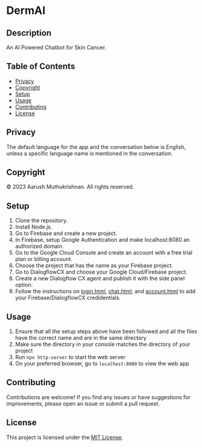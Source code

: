 # DermAI

## Description
An AI Powered Chatbot for Skin Cancer.

## Table of Contents
- [Privacy](#privacy)
- [Copyright](#copyright)
- [Setup](#setup)
- [Usage](#usage)
- [Contributing](#contributing)
- [License](#license)

## Privacy
The default language for the app and the conversation below is English, unless a specific language name is mentioned in the conversation.

## Copyright
&copy; 2023 Aarush Muthukrishnan. All rights reserved.

## Setup
1. Clone the repository.
2. Install Node.js.
3. Go to Firebase and create a new project.
4. In Firebase, setup Google Authentication and make localhost:8080 an authorized domain.
5. Go to the Google Cloud Console and create an account with a free trial plan or billing account.
6. Choose the project that has the name as your Firebase project.
7. Go to DialogflowCX and choose your Google Cloud/Firebase project.
8. Create a new Dialogflow CX agent and publish it with the side panel option.
9. Follow the instructions on [login.html](https://github.com/AarushMuthukrishnan/DermAI/blob/main/www/login.html), [chat.html](https://github.com/AarushMuthukrishnan/DermAI/blob/main/www/chat.html), and [account.html](https://github.com/AarushMuthukrishnan/DermAI/blob/main/www/account.html) to add your Firebase/DialogflowCX credidentials.

## Usage
1. Ensure that all the setup steps above have been followed and all the files have the correct name and are in the same directory
2. Make sure the directory in your console matches the directory of your project
3. Run `npx http-server` to start the web server 
4. On your preferred browser, go to `localhost:8080` to view the web app

## Contributing
Contributions are welcome! If you find any issues or have suggestions for improvements, please open an issue or submit a pull request.

## License
This project is licensed under the [MIT License](LICENSE).
